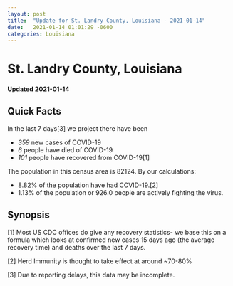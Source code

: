```yaml
---
layout: post
title:  "Update for St. Landry County, Louisiana - 2021-01-14"
date:   2021-01-14 01:01:29 -0600
categories: Louisiana
---
```


# St. Landry County, Louisiana
#### Updated 2021-01-14

## Quick Facts

In the last 7 days[3] we project there have been
- *359* new cases of COVID-19
- *6* people have died of COVID-19
- *101* people have recovered from COVID-19[1]

The population in this census area is 82124. By our calculations:
- 8.82% of the population have had COVID-19.[2]
- 1.13% of the population or 926.0 people are actively fighting the virus.

## Synopsis




[1] Most US CDC offices do give any recovery statistics- we base this on a formula which looks at confirmed new cases
15 days ago (the average recovery time) and deaths over the last 7 days.

[2] Herd Immunity is thought to take effect at around ~70-80%

[3] Due to reporting delays, this data may be incomplete.
 
    
